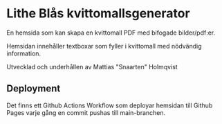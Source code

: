 # Lithe Blås kvittomallsgenerator

En hemsida som kan skapa en kvittomall PDF med bifogade bilder/pdf:er.

Hemsidan innehåller textboxar som fyller i kvittomall med nödvändig information.

Utvecklad och underhållen av Mattias "Snaarten" Holmqvist

## Deployment

Det finns ett Github Actions Workflow som deployar hemsidan till Github Pages
varje gång en commit pushas till main-branchen.
